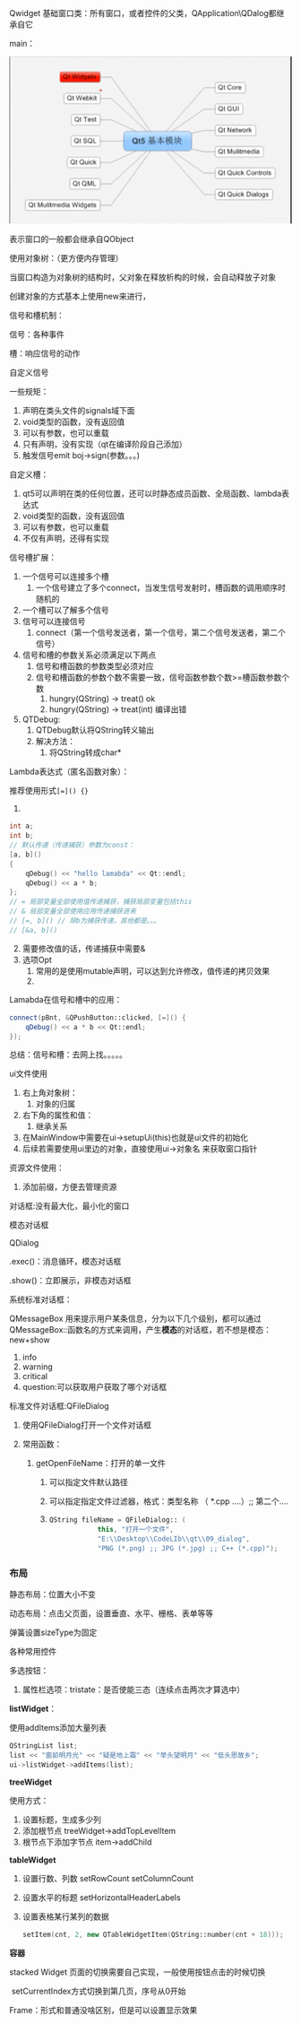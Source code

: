 Qwidget 基础窗口类：所有窗口，或者控件的父类，QApplication\QDalog都继承自它







main：

![image-20221216110527966](QTSTUDY.assets/image-20221216110527966-16714339729281.png)

表示窗口的一般都会继承自QObject  





使用对象树：（更方便内存管理）

当窗口构造为对象树的结构时，父对象在释放析构的时候，会自动释放子对象 

创建对象的方式基本上使用new来进行，







信号和槽机制：

信号：各种事件

槽：响应信号的动作







自定义信号

一些规矩：

1. 声明在类头文件的signals域下面
2. void类型的函数，没有返回值
3. 可以有参数，也可以重载
4. 只有声明，没有实现（qt在编译阶段自己添加）
5. 触发信号emit boj->sign(参数。。。)

自定义槽：

1. qt5可以声明在类的任何位置，还可以时静态成员函数、全局函数、lambda表达式
2. void类型的函数，没有返回值
3. 可以有参数，也可以重载
4. 不仅有声明，还得有实现

信号槽扩展：

1. 一个信号可以连接多个槽
   1. 一个信号建立了多个connect，当发生信号发射时，槽函数的调用顺序时随机的
2. 一个槽可以了解多个信号
3. 信号可以连接信号
   1. connect（第一个信号发送者，第一个信号，第二个信号发送者，第二个信号）
4. 信号和槽的参数关系必须满足以下两点
   1. 信号和槽函数的参数类型必须对应
   2. 信号和槽函数的参数个数不需要一致，信号函数参数个数>=槽函数参数个数
      1. hungry(QString)		->		treat()		ok
      2. hungry(QString)        ->		treat(int)    编译出错
5. QTDebug:
   1. QTDebug默认将QString转义输出
   2. 解决方法：
      1. 将QString转成char*

Lambda表达式（匿名函数对象）：

推荐使用形式`[=]() {}`

1. 

```c
int a;
int b;
// 默认传递（传递捕获）参数为const：
[a, b]()
{
    qDebug() << "hello lamabda" << Qt::endl;
    qDebug() << a * b;
};
// = 局部变量全部使用值传递捕获，捕获局部变量包括this
// & 局部变量全部使用应用传递捕获进来
// [=, b]() // 除b为捕获传递，其他都是。。。
// [&a, b]()

```

2. 需要修改值的话，传递捕获中需要&
3. 选项Opt
   1. 常用的是使用mutable声明，可以达到允许修改，值传递的拷贝效果
   2. 

Lamabda在信号和槽中的应用：

```c++
connect(pBnt, &QPushButton::clicked, [=]() {
    qDebug() << a * b << Qt::endl;
});
```

总结：信号和槽：去网上找。。。。。 

ui文件使用

1. 右上角对象树：
   1. 对象的归属
2. 右下角的属性和值：
   1. 继承关系
3. 在MainWindow中需要在ui->setupUi(this)也就是ui文件的初始化
4. 后续若需要使用ui里边的对象，直接使用ui->对象名 来获取窗口指针

资源文件使用：

1. 添加前缀，方便去管理资源



对话框:没有最大化，最小化的窗口



模态对话框 

QDialog

.exec()：消息循环，模态对话框

.show()：立即展示，非模态对话框



系统标准对话框：

QMessageBox 用来提示用户某条信息，分为以下几个级别，都可以通过QMessageBox::函数名的方式来调用，产生**模态**的对话框，若不想是模态：new+show  

1. info
2. warning
3. critical
4. question:可以获取用户获取了哪个对话框

 



标准文件对话框:QFileDialog

1. 使用QFileDialog打开一个文件对话框

2. 常用函数：

   1. getOpenFileName：打开的单一文件

      1. 可以指定文件默认路径

      2. 可以指定指定文件过滤器，格式：类型名称 （ *.cpp ....）;; 第二个....

      3. ```cpp
         QString fileName = QFileDialog:: (
                     this, "打开一个文件",
                     "E:\\Desktop\\CodeLIb\\qt\\09_dialog",
                     "PNG (*.png) ;; JPG (*.jpg) ;; C++ (*.cpp)");
         ```



### 布局

静态布局：位置大小不变

动态布局：点击父页面，设置垂直、水平、栅格、表单等等

弹簧设置sizeType为固定

各种常用控件

多选按钮：

1. 属性栏选项：tristate：是否使能三态（连续点击两次才算选中）

**listWidget**：

使用addItems添加大量列表

```c++
QStringList list;
list << "窗前明月光" << "疑是地上霜" << "举头望明月" << "低头思故乡";
ui->listWidget->addItems(list);
```

**treeWidget**

使用方式：

1. 设置标题，生成多少列
2. 添加根节点 treeWidget->addTopLevelItem
3. 根节点下添加字节点 item->addChild

**tableWidget**

1. 设置行数、列数 setRowCount setColumnCount

2. 设置水平的标题 setHorizontalHeaderLabels

3. 设置表格某行某列的数据

   ```c++
   setItem(cnt, 2, new QTableWidgetItem(QString::number(cnt + 18)));
   ```



**容器**

stacked Widget 页面的切换需要自己实现，一般使用按钮点击的时候切换

​	setCurrentIndex方式切换到第几页，序号从0开始 

Frame：形式和普通没啥区别，但是可以设置显示效果

